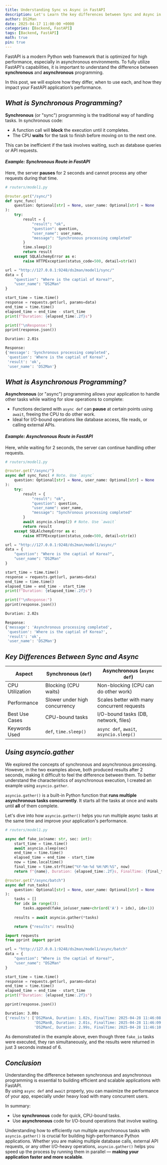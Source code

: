 ```yaml
---
title: Understanding Sync vs Async in FastAPI
description: Let's Learn the key differences between Sync and Async in FastAPI.
author: DS2Man
date: 2025-04-17 11:00:00 +0000
categories: [Backend, FastAPI]
tags: [Backend, FastAPI]
math: true
pin: true
---
```


FastAPI is a modern Python web framework that is optimized for high performance, especially in asynchronous environments. To fully utilize FastAPI's capabilities, it is important to understand the difference between **synchronous** and **asynchronous** programming.

In this post, we will explore how they differ, when to use each, and how they impact your FastAPI application’s performance.

## *What is Synchronous Programming?*

**Synchronous** (or "sync") programming is the traditional way of handling tasks. In synchronous code:
- A function call will **block** the execution until it completes.
- The CPU **waits** for the task to finish before moving on to the next one.

This can be inefficient if the task involves waiting, such as database queries or API requests.

#### *Example: Synchronous Route in FastAPI*

Here, the server **pauses** for 2 seconds and cannot process any other requests during that time.

```python
# routers/model1.py

@router.get("/sync/")
def sync_func(
    question: Optional[str] = None, user_name: Optional[str] = None
):
    try:
        result = {
            "result": "ok",
            "question": question,
            "user_name": user_name,
            "message": "Synchronous processing completed"
        }
        time.sleep(2)
        return result
    except SQLAlchemyError as e:
        raise HTTPException(status_code=500, detail=str(e))
```

```python
url = "http://127.0.0.1:9248/ds2man/model1/sync/"
data = {
    "question": "Where is the captial of Korea?",
    "user_name": "DS2Man"
}

start_time = time.time()
response = requests.get(url, params=data)
end_time = time.time()
elapsed_time = end_time - start_time
print(f"Duration: {elapsed_time:.2f}s")  

print(f"\nResponse:")
pprint(response.json())
```

```bash
Duration: 2.01s

Response:
{'message': 'Synchronous processing completed',
 'question': 'Where is the captial of Korea?',
 'result': 'ok',
 'user_name': 'DS2Man'}
```

## *What is Asynchronous Programming?*

**Asynchronous** (or "async") programming allows your application to handle other tasks while waiting for slow operations to complete:

- Functions declared with `async def` can **pause** at certain points using `await`, freeing the CPU to do other work.  
- Ideal for I/O-bound operations like database access, file reads, or calling external APIs.

#### *Example: Asynchronous Route in FastAPI*

Here, while waiting for 2 seconds, the server can continue handling other requests.

```python
# routers/model1.py

@router.get("/async/")
async def sync_func( # Note. Use `async`
    question: Optional[str] = None, user_name: Optional[str] = None
):
    try:
        result = {
            "result": "ok",
            "question": question,
            "user_name": user_name,
            "message": "Synchronous processing completed"
        }
        await asyncio.sleep(2) # Note. Use `await`
        return result
    except SQLAlchemyError as e:
        raise HTTPException(status_code=500, detail=str(e))
```

```python
url = "http://127.0.0.1:9248/ds2man/model1/async/"
data = {
    "question": "Where is the captial of Korea?",
    "user_name": "DS2Man"
}

start_time = time.time()
response = requests.get(url, params=data)
end_time = time.time()
elapsed_time = end_time - start_time
print(f"Duration: {elapsed_time:.2f}s")  

print(f"\nResponse:")
pprint(response.json())
```

```bash
Duration: 2.02s

Response:
{'message': 'Asynchronous processing completed',
 'question': 'Where is the captial of Korea?',
 'result': 'ok',
 'user_name': 'DS2Man'}
```

## *Key Differences Between Sync and Async*

|Aspect|Synchronous (`def`)|Asynchronous (`async def`)|
|---|---|---|
|CPU Utilization|Blocking (CPU waits)|Non-blocking (CPU can do other work)|
|Performance|Slower under high concurrency|Scales better with many concurrent requests|
|Best Use Cases|CPU-bound tasks|I/O-bound tasks (DB, network, files)|
|Keywords Used|`def`, `time.sleep()`|`async def`, `await`, `asyncio.sleep()`|

## *Using asyncio.gather*

We explored the concepts of synchronous and asynchronous processing. However, in the two examples above, both produced results after 2 seconds, making it difficult to feel the difference between them. To better understand the characteristics of asynchronous execution, I created an example using `asyncio.gather`.

`asyncio.gather()` is a built-in Python function that **runs multiple asynchronous tasks concurrently**. It starts all the tasks at once and waits until **all** of them complete.

Let's dive into how `asyncio.gather()` helps you run multiple async tasks at the same time and improve your application's performance.

```python
# routers/model1.py

async def fake_io(name: str, sec: int):
    start_time = time.time()
    await asyncio.sleep(sec)
    end_time = time.time()
    elapsed_time = end_time - start_time
    now = time.localtime()
    final_time = time.strftime("%Y-%m-%d %H:%M:%S", now)
    return f"{name}, Duration: {elapsed_time:.2f}s, FinalTime: {final_time}"

@router.get("/async/batch")
async def run_tasks(
    question: Optional[str] = None, user_name: Optional[str] = None
):
    tasks = []
    for idx in range(3):
        tasks.append(fake_io(user_name+chr(ord('A') + idx), idx+1))
        
    results = await asyncio.gather(*tasks)

    return {"results": results}
```

```python
import requests
from pprint import pprint

url = "http://127.0.0.1:9248/ds2man/model1/async/batch"
data = {
    "question": "Where is the captial of Korea?",
    "user_name": "DS2Man"
}

start_time = time.time()
response = requests.get(url, params=data)
end_time = time.time()
elapsed_time = end_time - start_time
print(f"Duration: {elapsed_time:.2f}s")

pprint(response.json())
```

```bash
Duration: 3.00s
{'results': ['DS2ManA, Duration: 1.02s, FinalTime: 2025-04-28 11:46:08',
             'DS2ManB, Duration: 2.01s, FinalTime: 2025-04-28 11:46:09',
             'DS2ManC, Duration: 2.99s, FinalTime: 2025-04-28 11:46:10']}
```

As demonstrated in the example above, even though three `fake_io` tasks were executed, they ran simultaneously, and the results were returned in just 3 seconds instead of 6.

## *Conclusion*

Understanding the difference between synchronous and asynchronous programming is essential to building efficient and scalable applications with FastAPI.  
By using `async def` and `await` properly, you can maximize the performance of your app, especially under heavy load with many concurrent users.

In summary:
- Use **synchronous** code for quick, CPU-bound tasks.
- Use **asynchronous** code for I/O-bound operations that involve waiting.

Understanding how to efficiently run multiple asynchronous tasks with `asyncio.gather()` is crucial for building high-performance Python applications. Whether you are making multiple database calls, external API requests, or any other I/O-heavy operations, `asyncio.gather()` helps you speed up the process by running them in parallel — **making your application faster and more scalable**.